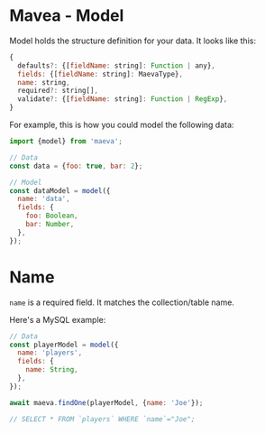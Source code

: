 Mavea - Model
===

Model holds the structure definition for your data. It looks like this:

```javascript
{
  defaults?: {[fieldName: string]: Function | any},
  fields: {[fieldName: string]: MaevaType},
  name: string,
  required?: string[],
  validate?: {[fieldName: string]: Function | RegExp},
}
```

For example, this is how you could model the following data:

```javascript
import {model} from 'maeva';

// Data
const data = {foo: true, bar: 2};

// Model
const dataModel = model({
  name: 'data',
  fields: {
    foo: Boolean,
    bar: Number,
  },
});
```

# Name

`name` is a required field. It matches the collection/table name.

Here's a MySQL example:

```javascript
// Data
const playerModel = model({
  name: 'players',
  fields: {
    name: String,
  },
});

await maeva.findOne(playerModel, {name: 'Joe'});

// SELECT * FROM `players` WHERE `name`="Joe";
```
